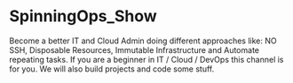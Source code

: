 # SpinningOps_Show

Become a better IT and Cloud Admin doing different approaches like: NO SSH, Disposable Resources, Immutable Infrastructure and Automate repeating tasks.
If you are a beginner in IT / Cloud / DevOps this channel is for you.
We will also build projects and code some stuff.

